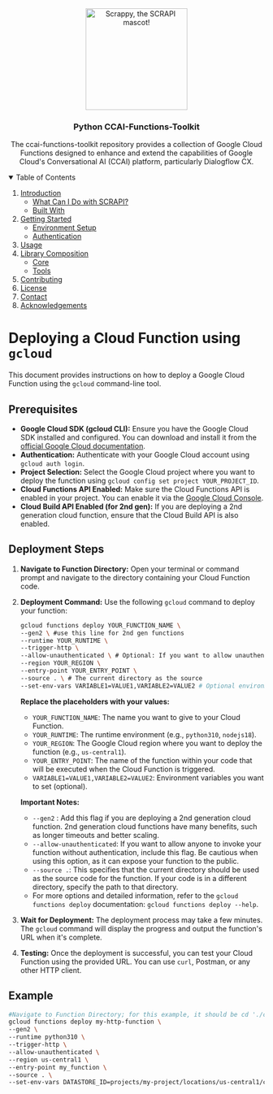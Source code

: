 <!-- PROJECT LOGO -->
<div align="center">
    <img src="images/toolkit_logo.png" alt="Scrappy, the SCRAPI mascot!" width="200">

  <h3 align="center">Python CCAI-Functions-Toolkit</h3>
  <p align="center">
    The ccai-functions-toolkit repository provides a collection of Google Cloud Functions designed to enhance and extend the capabilities of Google Cloud's Conversational AI (CCAI) platform, particularly Dialogflow CX.<br>
  </p>
</div>

<!-- TABLE OF CONTENTS -->
<details open="open">
  <summary>Table of Contents</summary>
  <ol>
    <li>
      <a href="#introduction">Introduction</a>
      <ul>
        <li><a href="#what-can-i-do-with-dfcx-scrapi">What Can I Do with SCRAPI?</a></li>
        <li><a href="#built-with">Built With</a></li>
      </ul>
    </li>
    <li>
      <a href="#getting-started">Getting Started</a>
      <ul>
        <li><a href="#environment-setup">Environment Setup</a></li>
        <li><a href="#authentication">Authentication</a></li>
      </ul>
    </li>
    <li><a href="#usage">Usage</a>
    <li>
      <a href="#library-composition">Library Composition</a>
      <ul>
        <li><a href="#core">Core</a></li>
        <li><a href="#tools">Tools</a></li>
      </ul>
    </li>
    <li><a href="#contributing">Contributing</a></li>
    <li><a href="#license">License</a></li>
    <li><a href="#contact">Contact</a></li>
    <li><a href="#acknowledgements">Acknowledgements</a></li>
  </ol>
</details>

<!-- INTRODUCTION -->
# Deploying a Cloud Function using `gcloud`

This document provides instructions on how to deploy a Google Cloud Function using the `gcloud` command-line tool.

## Prerequisites

* **Google Cloud SDK (gcloud CLI):** Ensure you have the Google Cloud SDK installed and configured. You can download and install it from the [official Google Cloud documentation](https://cloud.google.com/sdk/docs/install).
* **Authentication:** Authenticate with your Google Cloud account using `gcloud auth login`.
* **Project Selection:** Select the Google Cloud project where you want to deploy the function using `gcloud config set project YOUR_PROJECT_ID`.
* **Cloud Functions API Enabled:** Make sure the Cloud Functions API is enabled in your project. You can enable it via the [Google Cloud Console](https://console.cloud.google.com/apis/library/cloudfunctions.googleapis.com).
* **Cloud Build API Enabled (for 2nd gen):** If you are deploying a 2nd generation cloud function, ensure that the Cloud Build API is also enabled.

## Deployment Steps

1.  **Navigate to Function Directory:** Open your terminal or command prompt and navigate to the directory containing your Cloud Function code.

2.  **Deployment Command:** Use the following `gcloud` command to deploy your function:

    ```bash
    gcloud functions deploy YOUR_FUNCTION_NAME \
    --gen2 \ #use this line for 2nd gen functions
    --runtime YOUR_RUNTIME \
    --trigger-http \
    --allow-unauthenticated \ # Optional: If you want to allow unauthenticated access
    --region YOUR_REGION \
    --entry-point YOUR_ENTRY_POINT \
    --source . \ # The current directory as the source
    --set-env-vars VARIABLE1=VALUE1,VARIABLE2=VALUE2 # Optional environment variables
    ```

    **Replace the placeholders with your values:**

    * `YOUR_FUNCTION_NAME`: The name you want to give to your Cloud Function.
    * `YOUR_RUNTIME`: The runtime environment (e.g., `python310`, `nodejs18`).
    * `YOUR_REGION`: The Google Cloud region where you want to deploy the function (e.g., `us-central1`).
    * `YOUR_ENTRY_POINT`: The name of the function within your code that will be executed when the Cloud Function is triggered.
    * `VARIABLE1=VALUE1,VARIABLE2=VALUE2`: Environment variables you want to set (optional).

    **Important Notes:**

    * `--gen2` : Add this flag if you are deploying a 2nd generation cloud function. 2nd generation cloud functions have many benefits, such as longer timeouts and better scaling.
    * `--allow-unauthenticated`: If you want to allow anyone to invoke your function without authentication, include this flag. Be cautious when using this option, as it can expose your function to the public.
    * `--source .`: This specifies that the current directory should be used as the source code for the function. If your code is in a different directory, specify the path to that directory.
    * For more options and detailed information, refer to the `gcloud functions deploy` documentation: `gcloud functions deploy --help`.

3.  **Wait for Deployment:** The deployment process may take a few minutes. The `gcloud` command will display the progress and output the function's URL when it's complete.

4.  **Testing:** Once the deployment is successful, you can test your Cloud Function using the provided URL. You can use `curl`, Postman, or any other HTTP client.

## Example

```bash
#Navigate to Function Directory; for this example, it should be cd './cf_functions/cf_datastore_apps'
gcloud functions deploy my-http-function \
--gen2 \
--runtime python310 \
--trigger-http \
--allow-unauthenticated \
--region us-central1 \
--entry-point my_function \
--source . \
--set-env-vars DATASTORE_ID=projects/my-project/locations/us-central1/collections/default_collection/dataStores/my-datastore

